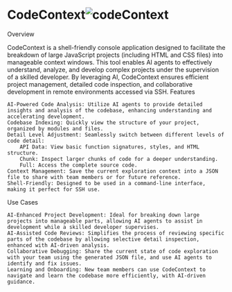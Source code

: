 # CodeContext![codeContext](https://github.com/3disturbed/CodeContext/assets/9502162/c7d70e4a-c7bd-45aa-b496-4b022f892597)

Overview

CodeContext is a shell-friendly console application designed to facilitate the breakdown of large JavaScript projects (including HTML and CSS files) into manageable context windows. This tool enables AI agents to effectively understand, analyze, and develop complex projects under the supervision of a skilled developer. By leveraging AI, CodeContext ensures efficient project management, detailed code inspection, and collaborative development in remote environments accessed via SSH.
Features

    AI-Powered Code Analysis: Utilize AI agents to provide detailed insights and analysis of the codebase, enhancing understanding and accelerating development.
    Codebase Indexing: Quickly view the structure of your project, organized by modules and files.
    Detail Level Adjustment: Seamlessly switch between different levels of code detail:
        API Data: View basic function signatures, styles, and HTML structure.
        Chunk: Inspect larger chunks of code for a deeper understanding.
        Full: Access the complete source code.
    Context Management: Save the current exploration context into a JSON file to share with team members or for future reference.
    Shell-Friendly: Designed to be used in a command-line interface, making it perfect for SSH use.

Use Cases

    AI-Enhanced Project Development: Ideal for breaking down large projects into manageable parts, allowing AI agents to assist in development while a skilled developer supervises.
    AI-Assisted Code Reviews: Simplifies the process of reviewing specific parts of the codebase by allowing selective detail inspection, enhanced with AI-driven analysis.
    Collaborative Debugging: Share the current state of code exploration with your team using the generated JSON file, and use AI agents to identify and fix issues.
    Learning and Onboarding: New team members can use CodeContext to navigate and learn the codebase more efficiently, with AI-driven guidance.
